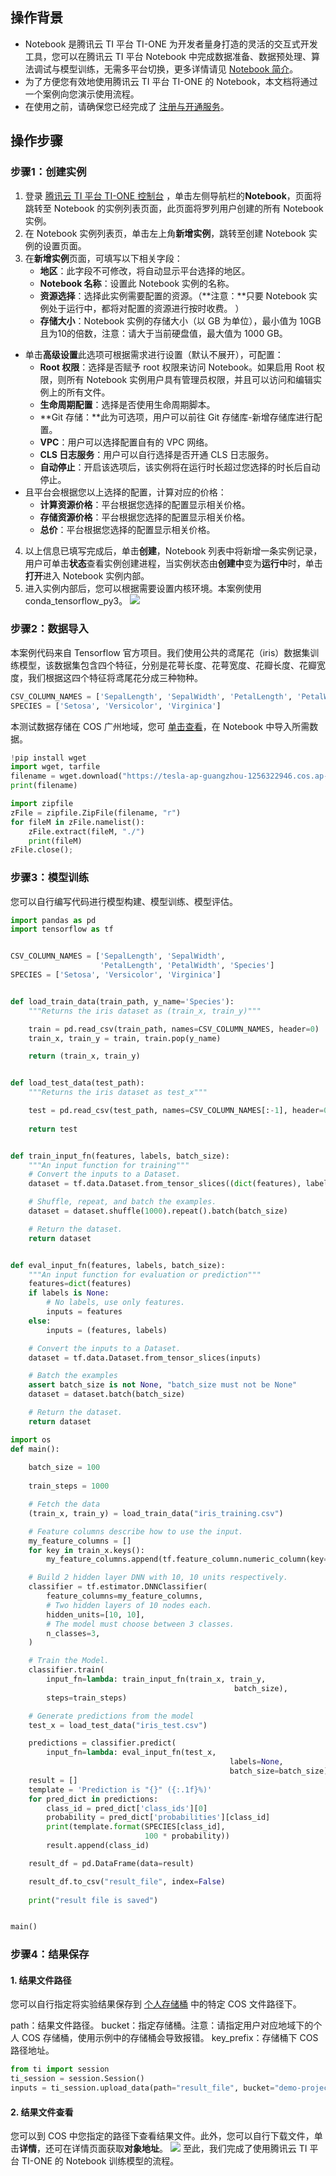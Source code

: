 ## 操作背景
- Notebook 是腾讯云 TI 平台 TI-ONE 为开发者量身打造的灵活的交互式开发工具，您可以在腾讯云 TI 平台 Notebook 中完成数据准备、数据预处理、算法调试与模型训练，无需多平台切换，更多详情请见 [Notebook 简介](https://cloud.tencent.com/document/product/851/44449)。
- 为了方便您有效地使用腾讯云 TI 平台 TI-ONE 的 Notebook，本文档将通过一个案例向您演示使用流程。
- 在使用之前，请确保您已经完成了 [注册与开通服务](https://cloud.tencent.com/document/product/851/39086)。

## 操作步骤

### 步骤1：创建实例
1. 登录 [腾讯云 TI 平台 TI-ONE 控制台](https://console.cloud.tencent.com/tione/notebook) ，单击左侧导航栏的**Notebook**，页面将跳转至 Notebook 的实例列表页面，此页面将罗列用户创建的所有 Notebook 实例。
2. 在 Notebook 实例列表页，单击左上角**新增实例**，跳转至创建 Notebook 实例的设置页面。
3. 在**新增实例**页面，可填写以下相关字段：
   - **地区**：此字段不可修改，将自动显示平台选择的地区。
   - **Notebook 名称**：设置此 Notebook 实例的名称。
   - **资源选择**：选择此实例需要配置的资源。（**注意：**只要 Notebook 实例处于运行中，都将对配置的资源进行按时收费。 ）
   - **存储大小**：Notebook 实例的存储大小（以 GB 为单位），最小值为 10GB 且为10的倍数，注意：请大于当前硬盘值，最大值为 1000 GB。
 - 单击**高级设置**此选项可根据需求进行设置（默认不展开），可配置：
    - **Root 权限**：选择是否赋予 root 权限来访问 Notebook。如果启用 Root 权限，则所有 Notebook 实例用户具有管理员权限，并且可以访问和编辑实例上的所有文件。
    - **生命周期配置**：选择是否使用生命周期脚本。
    - **Git 存储：**此为可选项，用户可以前往 Git 存储库-新增存储库进行配置。
    - **VPC**：用户可以选择配置自有的 VPC 网络。
    - **CLS 日志服务**：用户可以自行选择是否开通 CLS 日志服务。
    - **自动停止**：开启该选项后，该实例将在运行时长超过您选择的时长后自动停止。
 - 且平台会根据您以上选择的配置，计算对应的价格：
    - **计算资源价格**：平台根据您选择的配置显示相关价格。
    - **存储资源价格**：平台根据您选择的配置显示相关价格。
    - **总价**：平台根据您选择的配置显示相关价格。
4. 以上信息已填写完成后，单击**创建**，Notebook 列表中将新增一条实例记录，用户可单击**状态**查看实例创建进程，当实例状态由**创建中**变为**运行中**时，单击**打开**进入 Notebook 实例内部。
5. 进入实例内部后，您可以根据需要设置内核环境。本案例使用 conda_tensorflow_py3。
![](https://main.qcloudimg.com/raw/7c929ad851ef6d243634647ac54de279.png)



### 步骤2：数据导入

本案例代码来自 Tensorflow 官方项目。我们使用公共的鸢尾花（iris）数据集训练模型，该数据集包含四个特征，分别是花萼长度、花萼宽度、花瓣长度、花瓣宽度，我们根据这四个特征将鸢尾花分成三种物种。

```python
CSV_COLUMN_NAMES = ['SepalLength', 'SepalWidth', 'PetalLength', 'PetalWidth', 'Species']
SPECIES = ['Setosa', 'Versicolor', 'Virginica']
```

本测试数据存储在 COS 广州地域，您可 [单击查看](https://tesla-ap-guangzhou-1256322946.cos.ap-guangzhou.myqcloud.com/cephfs/tesla_common/deeplearning/dataset/contest/demo.zip)，在 Notebook 中导入所需数据。

```python
!pip install wget
import wget, tarfile
filename = wget.download("https://tesla-ap-guangzhou-1256322946.cos.ap-guangzhou.myqcloud.com/cephfs/tesla_common/deeplearning/dataset/contest/demo.zip")
print(filename)
```

```python
import zipfile
zFile = zipfile.ZipFile(filename, "r")
for fileM in zFile.namelist(): 
    zFile.extract(fileM, "./")
    print(fileM)
zFile.close();
```

### 步骤3：模型训练
您可以自行编写代码进行模型构建、模型训练、模型评估。

```python
import pandas as pd
import tensorflow as tf


CSV_COLUMN_NAMES = ['SepalLength', 'SepalWidth',
                    'PetalLength', 'PetalWidth', 'Species']
SPECIES = ['Setosa', 'Versicolor', 'Virginica']


def load_train_data(train_path, y_name='Species'):
    """Returns the iris dataset as (train_x, train_y)"""

    train = pd.read_csv(train_path, names=CSV_COLUMN_NAMES, header=0)
    train_x, train_y = train, train.pop(y_name)

    return (train_x, train_y)


def load_test_data(test_path):
    """Returns the iris dataset as test_x"""

    test = pd.read_csv(test_path, names=CSV_COLUMN_NAMES[:-1], header=0)
   
    return test


def train_input_fn(features, labels, batch_size):
    """An input function for training"""
    # Convert the inputs to a Dataset.
    dataset = tf.data.Dataset.from_tensor_slices((dict(features), labels))

    # Shuffle, repeat, and batch the examples.
    dataset = dataset.shuffle(1000).repeat().batch(batch_size)

    # Return the dataset.
    return dataset


def eval_input_fn(features, labels, batch_size):
    """An input function for evaluation or prediction"""
    features=dict(features)
    if labels is None:
        # No labels, use only features.
        inputs = features
    else:
        inputs = (features, labels)

    # Convert the inputs to a Dataset.
    dataset = tf.data.Dataset.from_tensor_slices(inputs)

    # Batch the examples
    assert batch_size is not None, "batch_size must not be None"
    dataset = dataset.batch(batch_size)

    # Return the dataset.
    return dataset
```

```python
import os
def main():
    
    batch_size = 100
    
    train_steps = 1000

    # Fetch the data
    (train_x, train_y) = load_train_data("iris_training.csv")

    # Feature columns describe how to use the input.
    my_feature_columns = []
    for key in train_x.keys():
        my_feature_columns.append(tf.feature_column.numeric_column(key=key))

    # Build 2 hidden layer DNN with 10, 10 units respectively.
    classifier = tf.estimator.DNNClassifier(
        feature_columns=my_feature_columns,
        # Two hidden layers of 10 nodes each.
        hidden_units=[10, 10],
        # The model must choose between 3 classes.
        n_classes=3,
    )

    # Train the Model.
    classifier.train(
        input_fn=lambda: train_input_fn(train_x, train_y,
                                                  batch_size),
        steps=train_steps)

    # Generate predictions from the model
    test_x = load_test_data("iris_test.csv")

    predictions = classifier.predict(
        input_fn=lambda: eval_input_fn(test_x,
                                                 labels=None,
                                                 batch_size=batch_size))
    result = []
    template = 'Prediction is "{}" ({:.1f}%)'
    for pred_dict in predictions:
        class_id = pred_dict['class_ids'][0]
        probability = pred_dict['probabilities'][class_id]
        print(template.format(SPECIES[class_id],
                              100 * probability))
        result.append(class_id)

    result_df = pd.DataFrame(data=result)

    result_df.to_csv("result_file", index=False)
    
    print("result file is saved")


main()
```

### 步骤4：结果保存
#### 1. 结果文件路径
您可以自行指定将实验结果保存到 [个人存储桶](https://console.cloud.tencent.com/cos5) 中的特定 COS 文件路径下。

path：结果文件路径。
bucket：指定存储桶。注意：请指定用户对应地域下的个人 COS 存储桶，使用示例中的存储桶会导致报错。
key_prefix：存储桶下 COS 路径地址。

```python
from ti import session
ti_session = session.Session()
inputs = ti_session.upload_data(path="result_file", bucket="demo-project-ap-guangzhou-1259675134", key_prefix="contest")
```

#### 2. 结果文件查看
您可以到 COS 中您指定的路径下查看结果文件。此外，您可以自行下载文件，单击**详情**，还可在详情页面获取**对象地址**。
![](https://main.qcloudimg.com/raw/4386d90ad0f6a9016dd5fc4cde7fe8df.png)
至此，我们完成了使用腾讯云 TI 平台 TI-ONE 的 Notebook 训练模型的流程。
